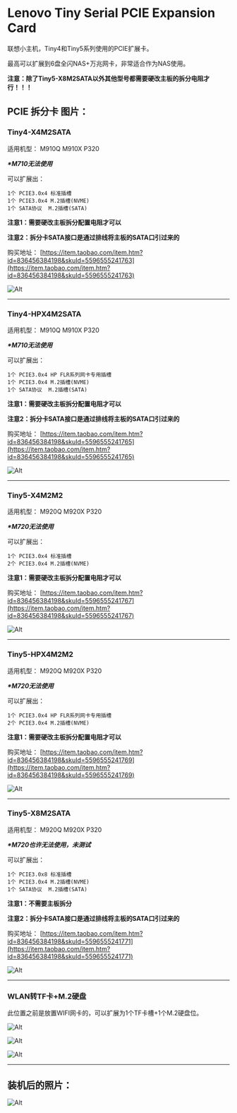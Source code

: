 # Lenovo Tiny Serial PCIE Expansion Card

联想小主机，Tiny4和Tiny5系列使用的PCIE扩展卡。

最高可以扩展到6盘全闪NAS+万兆网卡，非常适合作为NAS使用。


**注意：除了Tiny5-X8M2SATA以外其他型号都需要硬改主板的拆分电阻才行！！！**



## PCIE 拆分卡 图片：

### Tiny4-X4M2SATA

适用机型： M910Q M910X P320

***\*M710无法使用***

可以扩展出：

    1个 PCIE3.0x4 标准插槽
    1个 PCIE3.0x4 M.2插槽(NVME)
    1个 SATA协议  M.2插槽(SATA)

**注意1：需要硬改主板拆分配置电阻才可以**

**注意2：拆分卡SATA接口是通过排线将主板的SATA口引过来的**

购买地址： [https://item.taobao.com/item.htm?id=836456384198&skuId=5596555241763](https://item.taobao.com/item.htm?id=836456384198&skuId=5596555241763)

![Alt](./picture/T4-X4M2SATA.jpg)

___

### Tiny4-HPX4M2SATA

适用机型： M910Q M910X P320

***\*M710无法使用***

可以扩展出：

    1个 PCIE3.0x4 HP FLR系列网卡专用插槽
    1个 PCIE3.0x4 M.2插槽(NVME)
    1个 SATA协议  M.2插槽(SATA)

**注意1：需要硬改主板拆分配置电阻才可以**

**注意2：拆分卡SATA接口是通过排线将主板的SATA口引过来的**

购买地址： [https://item.taobao.com/item.htm?id=836456384198&skuId=5596555241765](https://item.taobao.com/item.htm?id=836456384198&skuId=5596555241765)

![Alt](./picture/T4-HPX4M2SATA.jpg)

___

### Tiny5-X4M2M2

适用机型： M920Q M920X P320

***\*M720无法使用***

可以扩展出：

    1个 PCIE3.0x4 标准插槽
    2个 PCIE3.0x4 M.2插槽(NVME)

**注意1：需要硬改主板拆分配置电阻才可以**

购买地址： [https://item.taobao.com/item.htm?id=836456384198&skuId=5596555241767](https://item.taobao.com/item.htm?id=836456384198&skuId=5596555241767)

![Alt](./picture/T5-X4M2M2.jpg)


___


### Tiny5-HPX4M2M2

适用机型： M920Q M920X P320

***\*M720无法使用***

可以扩展出：

    1个 PCIE3.0x4 HP FLR系列网卡专用插槽
    2个 PCIE3.0x4 M.2插槽(NVME)

**注意1：需要硬改主板拆分配置电阻才可以**


购买地址： [https://item.taobao.com/item.htm?id=836456384198&skuId=5596555241769](https://item.taobao.com/item.htm?id=836456384198&skuId=5596555241769)

![Alt](./picture/T5-HPX4M2M2.jpg)


___


### Tiny5-X8M2SATA

适用机型： M920Q M920X P320

***\*M720也许无法使用，未测试***

可以扩展出：

    1个 PCIE3.0x8 标准插槽
    1个 PCIE3.0x4 M.2插槽(NVME)
    1个 SATA协议  M.2插槽(SATA)

**注意1：不需要主板拆分**

**注意2：拆分卡SATA接口是通过排线将主板的SATA口引过来的**

购买地址： [https://item.taobao.com/item.htm?id=836456384198&skuId=5596555241771](https://item.taobao.com/item.htm?id=836456384198&skuId=5596555241771)

![Alt](./picture/T5-X8M2SATA.jpg)

___

### WLAN转TF卡+M.2硬盘

此位置之前是放置WIFI网卡的，可以扩展为1个TF卡槽+1个M.2硬盘位。

![Alt](./picture/WLAN1.jpg)

![Alt](./picture/WLAN2.jpg)

![Alt](./picture/WLAN3.jpg)

___

## 装机后的照片：

![Alt](./picture/ZZ1.jpg)
